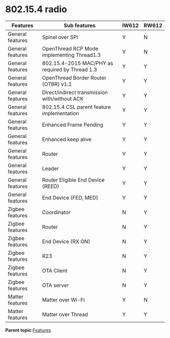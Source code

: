 # 802.15.4 radio

|Features|Sub features|IW612|RW612|
|--------|------------|-----|-----|
|General features|Spinel over SPI|Y|N|
|General features|OpenThread RCP Mode implementing Thread1.3|Y|N|
|General features|802.15.4-2015 MAC/PHY as required by Thread 1.3|Y|Y|
|General features|OpenThread Border Router \(OTBR\) v1.1|Y|Y|
|General features|Direct/indirect transmission with/without ACK|Y|Y|
|General features|802.15.4 CSL parent feature implementation|Y|Y|
|General features|Enhanced Frame Pending|Y|Y|
|General features|Enhanced keep alive|Y|Y|
|General features|Router|Y|Y|
|General features|Leader|Y|Y|
|General features|Router Eligible End Device \(REED\)|Y|Y|
|General features|End Device \(FED, MED\)|Y|Y|
|Zigbee features|Coordinator|N|Y|
|Zigbee features|Router|N|Y|
|Zigbee features|End Device \(RX ON\)|N|Y|
|Zigbee features|R23|N|Y|
|Zigbee features|OTA Client|N|Y|
|Zigbee features|OTA server|N|Y|
|Matter features|Matter over Wi-Fi|Y|N|
|Matter features|Matter over Thread|Y|Y|

**Parent topic:**[Features](../topics/features.md)

